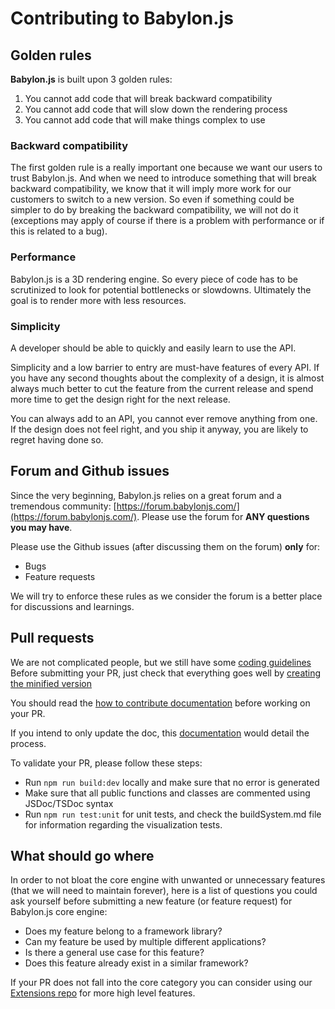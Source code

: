 # Contributing to Babylon.js

## Golden rules

**Babylon.js** is built upon 3 golden rules:

1. You cannot add code that will break backward compatibility
2. You cannot add code that will slow down the rendering process
3. You cannot add code that will make things complex to use

### Backward compatibility

The first golden rule is a really important one because we want our users to trust Babylon.js. And when we need to introduce something that will break backward compatibility, we know that it will imply more work for our customers to switch to a new version. So even if something could be simpler to do by breaking the backward compatibility, we will not do it (exceptions may apply of course if there is a problem with performance or if this is related to a bug).

### Performance

Babylon.js is a 3D rendering engine. So every piece of code has to be scrutinized to look for potential bottlenecks or slowdowns. Ultimately the goal is to render more with less resources.

### Simplicity

A developer should be able to quickly and easily learn to use the API.

Simplicity and a low barrier to entry are must-have features of every API. If you have any second thoughts about the complexity of a design, it is almost always much better to cut the feature from the current release and spend more time to get the design right for the next release.

You can always add to an API, you cannot ever remove anything from one. If the design does not feel right, and you ship it anyway, you are likely to regret having done so.

## Forum and Github issues

Since the very beginning, Babylon.js relies on a great forum and a tremendous community: [https://forum.babylonjs.com/](https://forum.babylonjs.com/). Please use the forum for **ANY questions you may have**.

Please use the Github issues (after discussing them on the forum) **only** for:

-   Bugs
-   Feature requests

We will try to enforce these rules as we consider the forum is a better place for discussions and learnings.

## Pull requests

We are not complicated people, but we still have some [coding guidelines](https://doc.babylonjs.com/contribute/toBabylon/approvedNamingConventions/)
Before submitting your PR, just check that everything goes well by [creating the minified version](https://doc.babylonjs.com/setup/support/minifiedVer/)

You should read the [how to contribute documentation](https://doc.babylonjs.com/contribute/toBabylon/) before working on your PR.

If you intend to only update the doc, this [documentation](https://doc.babylonjs.com/contribute/contributeToDocs/) would detail the process.

To validate your PR, please follow these steps:

-   Run `npm run build:dev` locally and make sure that no error is generated
-   Make sure that all public functions and classes are commented using JSDoc/TSDoc syntax
-   Run `npm run test:unit` for unit tests, and check the buildSystem.md file for information regarding the visualization tests.

## What should go where

In order to not bloat the core engine with unwanted or unnecessary features (that we will need to maintain forever), here is a list of questions you could ask yourself before submitting a new feature (or feature request) for Babylon.js core engine:

-   Does my feature belong to a framework library?
-   Can my feature be used by multiple different applications?
-   Is there a general use case for this feature?
-   Does this feature already exist in a similar framework?

If your PR does not fall into the core category you can consider using our [Extensions repo](https://github.com/BabylonJS/Extensions) for more high level features.
